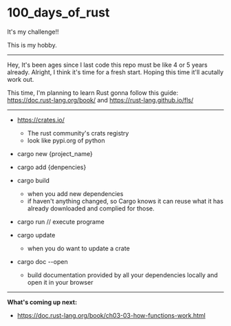 # 100_days_of_rust

It's my challenge!!

This is my hobby.

------------------------------

Hey, It's been ages since I last code this repo must be like 4 or 5 years already.
Alright, I think it's time for a fresh start.
Hoping this time it'll acutally work out.

This time, I'm planning to learn Rust gonna follow this guide: https://doc.rust-lang.org/book/ and  https://rust-lang.github.io/fls/

------------------------------

 - https://crates.io/
    - The rust community's crats registry
    - look like pypi.org of python

 - cargo new {project_name}

 - cargo add {denpencies}

 - cargo build
    - when you add new dependencies
    - if haven't anything changed, so Cargo knows it can reuse what it has already downloaded and complied for those.

 - cargo run // execute programe

 - cargo update 
    - when you do want to update a crate

 - cargo doc --open
    - build documentation provided by all your dependencies locally and open it in your browser

------------------------------

<B>What's coming up next:</B>
- https://doc.rust-lang.org/book/ch03-03-how-functions-work.html